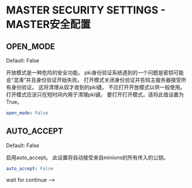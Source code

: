 # MASTER SECURITY SETTINGS - MASTER安全配置

## OPEN_MODE
Default: False

开放模式是一种危险的安全功能。 pki身份验证系统遇到的一个问题是密钥可能会“混淆”并且身份验证开始失败。 打开模式关闭身份验证并告知主服务器接受所有身份验证。 这将清理从奴才收到的pki键。 不应打开开放模式以供一般使用。 打开模式应该只在短时间内用于清理pki键。 要打开打开模式，请将此值设置为True。
``` yaml
open_mode: False
```

## AUTO_ACCEPT
Default: False

启用auto_accept。 此设置将自动接受来自minions的所有传入的公钥。
``` yaml
auto_accept: False
```

wait for continue -->
